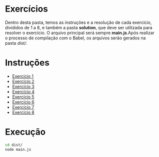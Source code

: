 # Exercícios

Dentro desta pasta, temos as instruções e a resolução de cada exercício, divididos de 1 a 8, e também a pasta **solution**, que deve ser utilizada para resolver o exercício. O arquivo principal será sempre **main.js**.Após realizar o processo de compilação com o Babel, os arquivos serão gerados na pasta *dist/*.

# Instruções

* [Exercício 1](instruction/1.md)
* [Exercício 2](instruction/2.md)
* [Exercício 3](instruction/3.md)
* [Exercício 4](instruction/4.md)
* [Exercício 5](instruction/5.md)
* [Exercício 6](instruction/6.md)
* [Exercício 7](instruction/7.md)
* [Exercício 8](instruction/8.md)

# Execução

```sh
cd dist/
node main.js
```